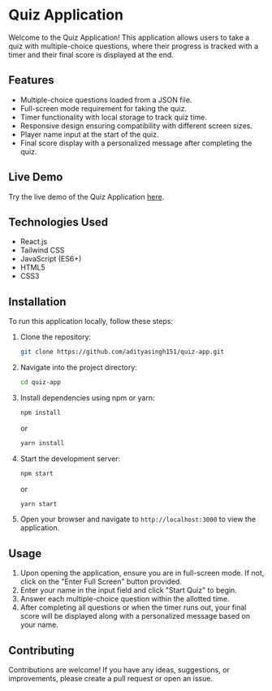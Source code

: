 # Quiz Application

Welcome to the Quiz Application! This application allows users to take a quiz with multiple-choice questions, where their progress is tracked with a timer and their final score is displayed at the end.


## Features

- Multiple-choice questions loaded from a JSON file.
- Full-screen mode requirement for taking the quiz.
- Timer functionality with local storage to track quiz time.
- Responsive design ensuring compatibility with different screen sizes.
- Player name input at the start of the quiz.
- Final score display with a personalized message after completing the quiz.

## Live Demo

Try the live demo of the Quiz Application [here]().

## Technologies Used

- React.js
- Tailwind CSS
- JavaScript (ES6+)
- HTML5
- CSS3

## Installation

To run this application locally, follow these steps:

1. Clone the repository:
   ```bash
   git clone https://github.com/adityasingh151/quiz-app.git
   ```

2. Navigate into the project directory:
   ```bash
   cd quiz-app
   ```

3. Install dependencies using npm or yarn:
   ```bash
   npm install
   ```
   or

   ```bash
   yarn install
   ```

4. Start the development server:
   ```bash
   npm start
   ```

   or

   ```bash
   yarn start
   ```

5. Open your browser and navigate to `http://localhost:3000` to view the application.

## Usage

1. Upon opening the application, ensure you are in full-screen mode. If not, click on the "Enter Full Screen" button provided.
2. Enter your name in the input field and click "Start Quiz" to begin.
3. Answer each multiple-choice question within the allotted time.
4. After completing all questions or when the timer runs out, your final score will be displayed along with a personalized message based on your name.

## Contributing

Contributions are welcome! If you have any ideas, suggestions, or improvements, please create a pull request or open an issue.

